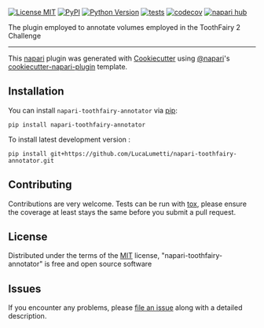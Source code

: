 
[![License MIT](https://img.shields.io/pypi/l/napari-toothfairy-annotator.svg?color=green)](https://github.com/LucaLumetti/napari-toothfairy-annotator/raw/main/LICENSE)
[![PyPI](https://img.shields.io/pypi/v/napari-toothfairy-annotator.svg?color=green)](https://pypi.org/project/napari-toothfairy-annotator)
[![Python Version](https://img.shields.io/pypi/pyversions/napari-toothfairy-annotator.svg?color=green)](https://python.org)
[![tests](https://github.com/LucaLumetti/napari-toothfairy-annotator/workflows/tests/badge.svg)](https://github.com/LucaLumetti/napari-toothfairy-annotator/actions)
[![codecov](https://codecov.io/gh/LucaLumetti/napari-toothfairy-annotator/branch/main/graph/badge.svg)](https://codecov.io/gh/LucaLumetti/napari-toothfairy-annotator)
[![napari hub](https://img.shields.io/endpoint?url=https://api.napari-hub.org/shields/napari-toothfairy-annotator)](https://napari-hub.org/plugins/napari-toothfairy-annotator)

The plugin employed to annotate volumes employed in the ToothFairy 2 Challenge

----------------------------------

This [napari] plugin was generated with [Cookiecutter] using [@napari]'s [cookiecutter-napari-plugin] template.

<!--
Don't miss the full getting started guide to set up your new package:
https://github.com/napari/cookiecutter-napari-plugin#getting-started

and review the napari docs for plugin developers:
https://napari.org/stable/plugins/index.html
-->

## Installation

You can install `napari-toothfairy-annotator` via [pip]:

    pip install napari-toothfairy-annotator



To install latest development version :

    pip install git+https://github.com/LucaLumetti/napari-toothfairy-annotator.git


## Contributing

Contributions are very welcome. Tests can be run with [tox], please ensure
the coverage at least stays the same before you submit a pull request.

## License

Distributed under the terms of the [MIT] license,
"napari-toothfairy-annotator" is free and open source software

## Issues

If you encounter any problems, please [file an issue] along with a detailed description.

[napari]: https://github.com/napari/napari
[Cookiecutter]: https://github.com/audreyr/cookiecutter
[@napari]: https://github.com/napari
[MIT]: http://opensource.org/licenses/MIT
[BSD-3]: http://opensource.org/licenses/BSD-3-Clause
[GNU GPL v3.0]: http://www.gnu.org/licenses/gpl-3.0.txt
[GNU LGPL v3.0]: http://www.gnu.org/licenses/lgpl-3.0.txt
[Apache Software License 2.0]: http://www.apache.org/licenses/LICENSE-2.0
[Mozilla Public License 2.0]: https://www.mozilla.org/media/MPL/2.0/index.txt
[cookiecutter-napari-plugin]: https://github.com/napari/cookiecutter-napari-plugin

[file an issue]: https://github.com/LucaLumetti/napari-toothfairy-annotator/issues

[napari]: https://github.com/napari/napari
[tox]: https://tox.readthedocs.io/en/latest/
[pip]: https://pypi.org/project/pip/
[PyPI]: https://pypi.org/
